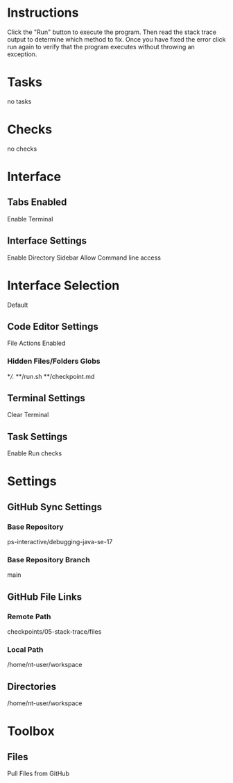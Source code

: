 # Instructions
Click the "Run" button to execute the program. Then read the stack trace output to determine which method to fix. Once you have fixed the error click run again to verify that the program executes without throwing an exception.

# Tasks
no tasks

# Checks
no checks

# Interface
## Tabs Enabled
Enable Terminal
## Interface Settings
Enable Directory Sidebar
Allow Command line access
# Interface Selection 
Default
## Code Editor Settings
File Actions Enabled
### Hidden Files/Folders Globs
**/.*
**/run.sh
**/checkpoint.md
## Terminal Settings
Clear Terminal
## Task Settings
Enable Run checks

# Settings
## GitHub Sync Settings
### Base Repository
ps-interactive/debugging-java-se-17
### Base Repository Branch
main
## GitHub File Links
### Remote Path
checkpoints/05-stack-trace/files
### Local Path
/home/nt-user/workspace
## Directories
/home/nt-user/workspace

# Toolbox
## Files
Pull Files from GitHub
